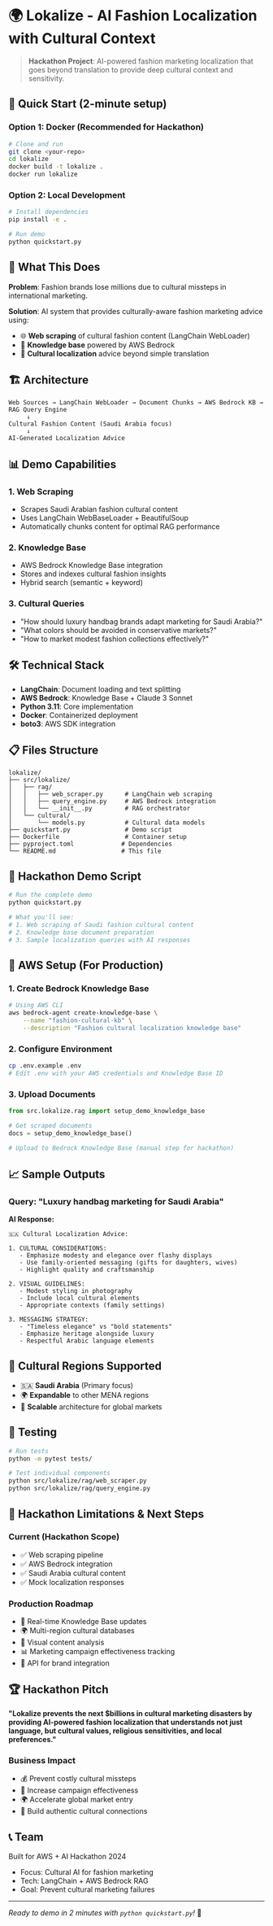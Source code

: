 # 🌍 Lokalize - AI Fashion Localization with Cultural Context

> **Hackathon Project**: AI-powered fashion marketing localization that goes beyond translation to provide deep cultural context and sensitivity.

## 🚀 Quick Start (2-minute setup)

### Option 1: Docker (Recommended for Hackathon)
```bash
# Clone and run
git clone <your-repo>
cd lokalize
docker build -t lokalize .
docker run lokalize
```

### Option 2: Local Development
```bash
# Install dependencies
pip install -e .

# Run demo
python quickstart.py
```

## 🎯 What This Does

**Problem**: Fashion brands lose millions due to cultural missteps in international marketing.

**Solution**: AI system that provides culturally-aware fashion marketing advice using:
- 🌐 **Web scraping** of cultural fashion content (LangChain WebLoader)
- 🧠 **Knowledge base** powered by AWS Bedrock
- 🎨 **Cultural localization** advice beyond simple translation

## 🏗️ Architecture

```
Web Sources → LangChain WebLoader → Document Chunks → AWS Bedrock KB → RAG Query Engine
     ↓
Cultural Fashion Content (Saudi Arabia focus)
     ↓
AI-Generated Localization Advice
```

## 📊 Demo Capabilities

### 1. Web Scraping
- Scrapes Saudi Arabian fashion cultural content
- Uses LangChain WebBaseLoader + BeautifulSoup
- Automatically chunks content for optimal RAG performance

### 2. Knowledge Base
- AWS Bedrock Knowledge Base integration
- Stores and indexes cultural fashion insights
- Hybrid search (semantic + keyword)

### 3. Cultural Queries
- "How should luxury handbag brands adapt marketing for Saudi Arabia?"
- "What colors should be avoided in conservative markets?"
- "How to market modest fashion collections effectively?"

## 🛠️ Technical Stack

- **LangChain**: Document loading and text splitting
- **AWS Bedrock**: Knowledge Base + Claude 3 Sonnet
- **Python 3.11**: Core implementation
- **Docker**: Containerized deployment
- **boto3**: AWS SDK integration

## 📋 Files Structure

```
lokalize/
├── src/lokalize/
│   ├── rag/
│   │   ├── web_scraper.py      # LangChain web scraping
│   │   ├── query_engine.py     # AWS Bedrock integration
│   │   └── __init__.py         # RAG orchestrator
│   └── cultural/
│       └── models.py           # Cultural data models
├── quickstart.py               # Demo script
├── Dockerfile                  # Container setup
├── pyproject.toml             # Dependencies
└── README.md                  # This file
```

## 🚀 Hackathon Demo Script

```python
# Run the complete demo
python quickstart.py

# What you'll see:
# 1. Web scraping of Saudi fashion cultural content
# 2. Knowledge base document preparation
# 3. Sample localization queries with AI responses
```

## 🔧 AWS Setup (For Production)

### 1. Create Bedrock Knowledge Base
```bash
# Using AWS CLI
aws bedrock-agent create-knowledge-base \
    --name "fashion-cultural-kb" \
    --description "Fashion cultural localization knowledge base"
```

### 2. Configure Environment
```bash
cp .env.example .env
# Edit .env with your AWS credentials and Knowledge Base ID
```

### 3. Upload Documents
```python
from src.lokalize.rag import setup_demo_knowledge_base

# Get scraped documents
docs = setup_demo_knowledge_base()

# Upload to Bedrock Knowledge Base (manual step for hackathon)
```

## 📈 Sample Outputs

### Query: "Luxury handbag marketing for Saudi Arabia"

**AI Response:**
```
🇸🇦 Cultural Localization Advice:

1. CULTURAL CONSIDERATIONS:
   - Emphasize modesty and elegance over flashy displays
   - Use family-oriented messaging (gifts for daughters, wives)
   - Highlight quality and craftsmanship

2. VISUAL GUIDELINES:
   - Modest styling in photography
   - Include local cultural elements
   - Appropriate contexts (family settings)

3. MESSAGING STRATEGY:
   - "Timeless elegance" vs "bold statements"
   - Emphasize heritage alongside luxury
   - Respectful Arabic language elements
```

## 🎨 Cultural Regions Supported

- 🇸🇦 **Saudi Arabia** (Primary focus)
- 🌍 **Expandable** to other MENA regions
- 🔄 **Scalable** architecture for global markets

## 🧪 Testing

```bash
# Run tests
python -m pytest tests/

# Test individual components
python src/lokalize/rag/web_scraper.py
python src/lokalize/rag/query_engine.py
```

## 🚧 Hackathon Limitations & Next Steps

### Current (Hackathon Scope)
- ✅ Web scraping pipeline
- ✅ AWS Bedrock integration
- ✅ Saudi Arabia cultural content
- ✅ Mock localization responses

### Production Roadmap
- 🔄 Real-time Knowledge Base updates
- 🌍 Multi-region cultural databases
- 🎨 Visual content analysis
- 📊 Marketing campaign effectiveness tracking
- 🔌 API for brand integration

## 🏆 Hackathon Pitch

**"Lokalize prevents the next $billions in cultural marketing disasters by providing AI-powered fashion localization that understands not just language, but cultural values, religious sensitivities, and local preferences."**

### Business Impact
- 💰 Prevent costly cultural missteps
- 🎯 Increase campaign effectiveness 
- 🌍 Accelerate global market entry
- 🤝 Build authentic cultural connections

## 📞 Team

Built for AWS + AI Hackathon 2024
- Focus: Cultural AI for fashion marketing
- Tech: LangChain + AWS Bedrock RAG
- Goal: Prevent cultural marketing failures

---

*Ready to demo in 2 minutes with `python quickstart.py`!* 🚀
